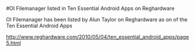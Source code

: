 #OI Filemanager listed in Ten Essential Android Apps on Reghardware

OI Filemanager has been listed by Alun Taylor on Reghardware as on of the Ten Essential Android Apps

http://www.reghardware.com/2010/05/04/ten_essential_android_apps/page5.html
